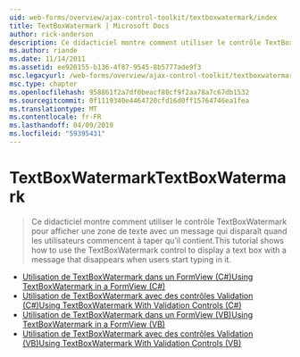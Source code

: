 ```yaml
---
uid: web-forms/overview/ajax-control-toolkit/textboxwatermark/index
title: TextBoxWatermark | Microsoft Docs
author: rick-anderson
description: Ce didacticiel montre comment utiliser le contrôle TextBoxWatermark pour afficher une zone de texte avec un message qui disparaît quand les utilisateurs commencent à taper qu’il contient.
ms.author: riande
ms.date: 11/14/2011
ms.assetid: ee920155-b136-4f87-9545-8b5777ade9f3
msc.legacyurl: /web-forms/overview/ajax-control-toolkit/textboxwatermark
msc.type: chapter
ms.openlocfilehash: 958861f2a7df0beacf80cf9f2aa78a7c67db1532
ms.sourcegitcommit: 0f1119340e4464720cfd16d0ff15764746ea1fea
ms.translationtype: MT
ms.contentlocale: fr-FR
ms.lasthandoff: 04/09/2019
ms.locfileid: "59395431"
---
```

# <a name="textboxwatermark"></a><span data-ttu-id="343b5-103">TextBoxWatermark</span><span class="sxs-lookup"><span data-stu-id="343b5-103">TextBoxWatermark</span></span>

> <span data-ttu-id="343b5-104">Ce didacticiel montre comment utiliser le contrôle TextBoxWatermark pour afficher une zone de texte avec un message qui disparaît quand les utilisateurs commencent à taper qu’il contient.</span><span class="sxs-lookup"><span data-stu-id="343b5-104">This tutorial shows how to use the TextBoxWatermark control to display a text box with a message that disappears when users start typing in it.</span></span>


- [<span data-ttu-id="343b5-105">Utilisation de TextBoxWatermark dans un FormView (C#)</span><span class="sxs-lookup"><span data-stu-id="343b5-105">Using TextBoxWatermark in a FormView (C#)</span></span>](using-textboxwatermark-in-a-formview-cs.md)
- [<span data-ttu-id="343b5-106">Utilisation de TextBoxWatermark avec des contrôles Validation (C#)</span><span class="sxs-lookup"><span data-stu-id="343b5-106">Using TextBoxWatermark With Validation Controls (C#)</span></span>](using-textboxwatermark-with-validation-controls-cs.md)
- [<span data-ttu-id="343b5-107">Utilisation de TextBoxWatermark dans un FormView (VB)</span><span class="sxs-lookup"><span data-stu-id="343b5-107">Using TextBoxWatermark in a FormView (VB)</span></span>](using-textboxwatermark-in-a-formview-vb.md)
- [<span data-ttu-id="343b5-108">Utilisation de TextBoxWatermark avec des contrôles Validation (VB)</span><span class="sxs-lookup"><span data-stu-id="343b5-108">Using TextBoxWatermark With Validation Controls (VB)</span></span>](using-textboxwatermark-with-validation-controls-vb.md)
